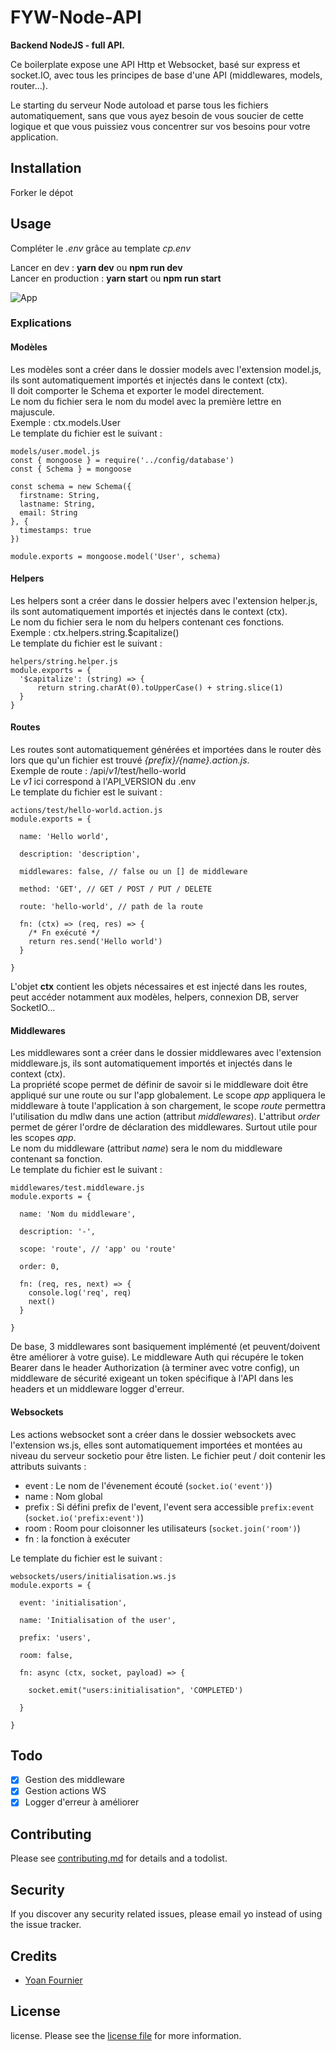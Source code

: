 # FYW-Node-API

**Backend NodeJS - full API.**

Ce boilerplate expose une API Http et Websocket, basé sur express et socket.IO, avec tous les principes de base d'une API (middlewares, models, router…). 

Le starting du serveur Node autoload et parse tous les fichiers automatiquement, sans que vous ayez besoin de vous soucier de cette logique et que vous puissiez vous concentrer sur vos besoins pour votre application.

## Installation

Forker le dépot

## Usage

Compléter le *.env* grâce au template *cp.env*  

Lancer en dev : **yarn dev** ou **npm run dev**  
Lancer en production : **yarn start** ou **npm run start**

![App](https://i.ibb.co/sss2ZmN/Capture-d-e-cran-2023-01-25-a-19-47-15.png)


### Explications

#### Modèles
Les modèles sont a créer dans le dossier models avec l'extension model.js, ils sont automatiquement importés et injectés dans le context (ctx).  
Il doit comporter le Schema et exporter le model directement.  
Le nom du fichier sera le nom du model avec la première lettre en majuscule.  
Exemple : ctx.models.User  
Le template du fichier est le suivant :  
```
models/user.model.js
const { mongoose } = require('../config/database')
const { Schema } = mongoose

const schema = new Schema({
  firstname: String,
  lastname: String,
  email: String
}, {
  timestamps: true
})

module.exports = mongoose.model('User', schema)
```

#### Helpers
Les helpers sont a créer dans le dossier helpers avec l'extension helper.js, ils sont automatiquement importés et injectés dans le context (ctx).  
Le nom du fichier sera le nom du helpers contenant ces fonctions.  
Exemple : ctx.helpers.string.$capitalize()  
Le template du fichier est le suivant :  
```
helpers/string.helper.js
module.exports = {
  '$capitalize': (string) => {
      return string.charAt(0).toUpperCase() + string.slice(1)
  }
}
```


#### Routes
Les routes sont automatiquement générées et importées dans le router dès lors que qu'un fichier est trouvé *{prefix}/{name}.action.js*.  
Exemple de route : /api/*v1*/test/hello-world  
Le *v1* ici correspond à l'API_VERSION du .env  
Le template du fichier est le suivant :  
```
actions/test/hello-world.action.js
module.exports = {

  name: 'Hello world',

  description: 'description',

  middlewares: false, // false ou un [] de middleware

  method: 'GET', // GET / POST / PUT / DELETE

  route: 'hello-world', // path de la route

  fn: (ctx) => (req, res) => {
    /* Fn exécuté */
    return res.send('Hello world')
  }

}
```

L'objet **ctx** contient les objets nécessaires et est injecté dans les routes, peut accéder notamment aux modèles, helpers, connexion DB, server SocketIO…


#### Middlewares
Les middlewares sont a créer dans le dossier middlewares avec l'extension middleware.js, ils sont automatiquement importés et injectés dans le context (ctx).  
La propriété scope permet de définir de savoir si le middleware doit être appliqué sur une route ou sur l'app globalement. Le scope *app* appliquera le middleware à toute l'application à son chargement, le scope *route* permettra l'utilisation du mdlw dans une action (attribut *middlewares*).
L'attribut *order* permet de gérer l'ordre de déclaration des middlewares. Surtout utile pour les scopes *app*.  
Le nom du middleware (attribut *name*) sera le nom du middleware contenant sa fonction.  
Le template du fichier est le suivant :  
```
middlewares/test.middleware.js
module.exports = {

  name: 'Nom du middleware',

  description: '-',

  scope: 'route', // 'app' ou 'route'

  order: 0,

  fn: (req, res, next) => {
    console.log('req', req)
    next()
  }

}
```

De base, 3 middlewares sont basiquement implémenté (et peuvent/doivent être améliorer à votre guise).
Le middleware Auth qui récupére le token Bearer dans le header Authorization (à terminer avec votre config), un middleware de sécurité exigeant un token spécifique à l'API dans les headers et un middleware logger d'erreur.


#### Websockets
Les actions websocket sont a créer dans le dossier websockets avec l'extension ws.js, elles sont automatiquement importées et montées au niveau du serveur socketio pour être listen.
Le fichier peut / doit contenir les attributs suivants :
- event : Le nom de l'évenement écouté (`socket.io('event')`)
- name : Nom global 
- prefix : Si défini prefix de l'event, l'event sera accessible `prefix:event` (`socket.io('prefix:event')`)
- room : Room pour cloisonner les utilisateurs (`socket.join('room')`)
- fn : la fonction à exécuter

Le template du fichier est le suivant :  
```
websockets/users/initialisation.ws.js
module.exports = {

  event: 'initialisation',

  name: 'Initialisation of the user',

  prefix: 'users',

  room: false,

  fn: async (ctx, socket, payload) => {
    
    socket.emit("users:initialisation", 'COMPLETED')

  }

}
```


## Todo

- [x] Gestion des middleware
- [x] Gestion actions WS
- [x] Logger d'erreur à améliorer

## Contributing

Please see [contributing.md](contributing.md) for details and a todolist.

## Security

If you discover any security related issues, please email yo instead of using the issue tracker.

## Credits

- [Yoan Fournier][link-author]

## License

license. Please see the [license file](license.md) for more information.

[ico-version]: https://img.shields.io/packagist/v/yoan1005/admigen.svg?style=flat-square
[ico-downloads]: https://img.shields.io/packagist/dt/yoan1005/admigen.svg?style=flat-square
[ico-travis]: https://img.shields.io/travis/yoan1005/admigen/master.svg?style=flat-square
[ico-styleci]: https://styleci.io/repos/12345678/shield

[link-packagist]: https://packagist.org/packages/yoan1005/admigen
[link-downloads]: https://packagist.org/packages/yoan1005/admigen
[link-travis]: https://travis-ci.org/yoan1005/admigen
[link-styleci]: https://styleci.io/repos/12345678
[link-author]: https://github.com/yoan1005
[link-contributors]: ../../contributors
